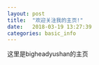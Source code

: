 ```yaml
---
layout: post
title:  "欢迎关注我的主页!"
date:   2018-03-19 13:27:39
categories: basic_info
---
```

这里是bigheadyushan的主页
